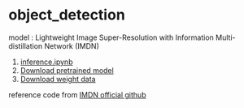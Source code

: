 # object_detection
model : Lightweight Image Super-Resolution with Information Multi-distillation Network (IMDN)

1. [inference.ipynb](https://drive.google.com/file/d/1IgFZgWWZmEEKyBn2KOXbzF6OoZiCUfwp/view?usp=sharing)  
2. [Download pretrained model](https://drive.google.com/file/d/1VYUqq4oag4EGWQ687ZzjZyCJ8S7tnFt9/view?usp=sharing)
3. [Download weight data](https://drive.google.com/file/d/1VYUqq4oag4EGWQ687ZzjZyCJ8S7tnFt9/view?usp=sharing)

reference code from [IMDN official github](https://github.com/Zheng222/IMDN/tree/62075400defe49361de0a24ea653528dcdac6067)
